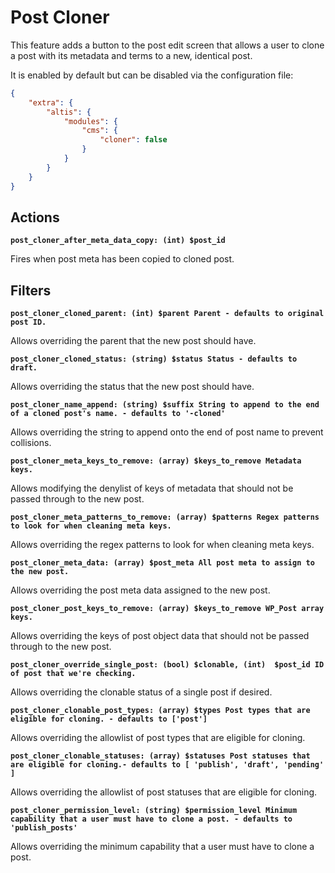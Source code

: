 # Post Cloner

This feature adds a button to the post edit screen that allows a user to clone a post with its metadata and terms to a new, identical post.

It is enabled by default but can be disabled via the configuration file:

```json
{
	"extra": {
		"altis": {
			"modules": {
				"cms": {
					"cloner": false
				}
			}
		}
	}
}
```

## Actions

**`post_cloner_after_meta_data_copy: (int) $post_id`**

Fires when post meta has been copied to cloned post.

## Filters

**`post_cloner_cloned_parent: (int) $parent Parent - defaults to original post ID.`**

Allows overriding the parent that the new post should have.

**`post_cloner_cloned_status: (string) $status Status - defaults to draft.`**

Allows overriding the status that the new post should have.

**`post_cloner_name_append: (string) $suffix String to append to the end of a cloned post's name. - defaults to '-cloned'`**

Allows overriding the string to append onto the end of post name to prevent collisions.

**`post_cloner_meta_keys_to_remove: (array) $keys_to_remove Metadata keys.`**

Allows modifying the denylist of keys of metadata that should not be passed through to the new post.

**`post_cloner_meta_patterns_to_remove: (array) $patterns Regex patterns to look for when cleaning meta keys.`**

Allows overriding the regex patterns to look for when cleaning meta keys.

**`post_cloner_meta_data: (array) $post_meta All post meta to assign to the new post.`**

Allows overriding the post meta data assigned to the new post.

**`post_cloner_post_keys_to_remove: (array) $keys_to_remove WP_Post array keys.`**

Allows overriding the keys of post object data that should not be passed through to the new post.

**`post_cloner_override_single_post: (bool) $clonable, (int)  $post_id ID of post that we're checking. `**

Allows overriding the clonable status of a single post if desired.

**`post_cloner_clonable_post_types: (array) $types Post types that are eligible for cloning. - defaults to ['post']`**

Allows overriding the allowlist of post types that are eligible for cloning.

**`post_cloner_clonable_statuses: (array) $statuses Post statuses that are eligible for cloning.- defaults to [ 'publish', 'draft', 'pending' ]`**

Allows overriding the allowlist of post statuses that are eligible for cloning.

**`post_cloner_permission_level: (string) $permission_level Minimum capability that a user must have to clone a post. - defaults to 'publish_posts'`**

Allows overriding the minimum capability that a user must have to clone a post.
